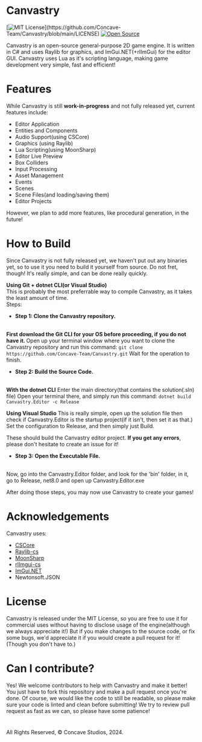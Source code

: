# Canvastry

[![MIT License](https://img.shields.io/apm/l/atomic-design-ui.svg?)](https://github.com/Concave-Team/Canvastry/blob/main/LICENSE)
[![Open Source](https://badges.frapsoft.com/os/v1/open-source.svg?v=103)](https://opensource.org/)

Canvastry is an open-source general-purpose 2D game engine. It is written in C# and uses Raylib for graphics, and ImGui.NET(+rlImGui) for the editor GUI.
Canvastry uses Lua as it's scripting language, making game development very simple, fast and efficient!

# Features

While Canvastry is still <b>work-in-progress</b> and not fully released yet, current features include:

* Editor Application
* Entities and Components
* Audio Support(using CSCore)
* Graphics (using Raylib)
* Lua Scripting(using MoonSharp)
* Editor Live Preview
* Box Colliders
* Input Processing
* Asset Management
* Events
* Scenes
* Scene Files(and loading/saving them)
* Editor Projects

However, we plan to add more features, like procedural generation, in the future!

# How to Build

Since Canvastry is not fully released yet, we haven't put out any binaries yet, so to use it you need to build it yourself from source.
Do not fret, though! It's really simple, and can be done really quickly.

<b> Using Git + dotnet CLI(or Visual Studio) </b>
<br>
This is probably the most preferrable way to compile Canvastry, as it takes the least amount of time.
<br>
Steps:
* <b>Step 1: Clone the Canvastry repository.</b>
<br>
<b> First download the Git CLI for your OS before proceeding, if you do not have it. </b>
Open up your terminal window where you want to clone the Canvastry repository and run this command: <code>git clone https://github.com/Concave-Team/Canvastry.git</code>
Wait for the operation to finish.

* <b>Step 2: Build the Source Code.</b>
<br>
<b>With the dotnet CLI</b>
Enter the main directory(that contains the solution(.sln) file)
Open your terminal there, and simply run this command: <code>dotnet build Canvastry.Editor -c Release</code>

<b>Using Visual Studio</b>
This is really simple, open up the solution file then check if Canvastry.Editor is the startup project(if it isn't, then set it as that.)
Set the configuration to Release, and then simply just Build.

These should build the Canvastry editor project. <b>If you get any errors</b>, please don't hesitate to create an issue for it!

* <b>Step 3: Open the Executable File.</b>
<br>
Now, go into the Canvastry.Editor folder, and look for the 'bin' folder, in it, go to Release, net8.0 and open up Canvastry.Editor.exe

After doing those steps, you may now use Canvastry to create your games!

# Acknowledgements

Canvastry uses:

* [CSCore](https://github.com/filoe/cscore)
* [Raylib-cs](https://github.com/ChrisDill/Raylib-cs/tree/master)
* [MoonSharp](https://github.com/moonsharp-devs/moonsharp)
* [rlImgui-cs](https://github.com/raylib-extras/rlImGui-cs/tree/main)
* [ImGui.NET](https://github.com/mellinoe/ImGui.NET)
* Newtonsoft.JSON

# License

Canvastry is released under the MIT License, so you are free to use it for commercial uses without having to disclose usage of the engine(although we always appreciate it!)
But if you make changes to the source code, or fix some bugs, we'd appreciate it if you would create a pull request for it! (Though you don't have to.)

# Can I contribute?

Yes! We welcome contributors to help with Canvastry and make it better! You just have to fork this repository and make a pull request once you're done.
Of course, we would like the code to still be readable, so please make sure your code is linted and clean before submitting!
We try to review pull request as fast as we can, so please have some patience!

#

All Rights Reserved, © Concave Studios, 2024.